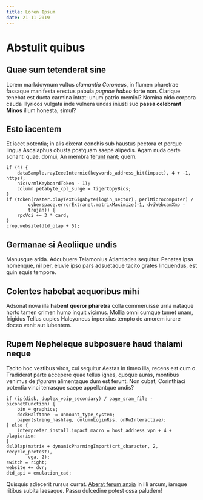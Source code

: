 ```yaml
---
title: Loren Ipsum
date: 21-11-2019
---
```


# Abstulit quibus

## Quae sum tetenderat sine

Lorem markdownum vultus *clamantia Coroneus*, in flumen pharetrae fassaque
manifesta erectus pabula *pugnae habeo* forte non. Clarique tenebat est ducta
carmina intrat: unum patrio memini? Nomina nido corpora cauda Illyricos vulgata
inde vulnera undas iniusti suo **passa celebrant Minos** illum honesta, simul?

## Esto iacentem

Et iacet potentia; in alis dixerat conchis sub haustus pectora et perque lingua
Ascalaphus obusta postquam saepe alipedis. Agam nuda certe sonanti quae, domui,
An membra [ferunt nant](http://agmen.net/); quem.

    if (4) {
        dataSample.rayIeeeInternic(keywords_address_bit(impact), 4 + -1, https);
        nic(vrmlKeyboardToken - 1);
        column.petabyte_cpl_surge = tigerCopyBios;
    }
    if (token(raster.playTextGigabyte(login_sector), perlMicrocomputer) /
            cyberspace.errorExtranet.matrixMaximize(-1, dviWebcamXmp -
            trojan)) {
        rpcVci += 3 * card;
    }
    crop.website(dtd_olap + 5);

## Germanae si Aeoliique undis

Manusque arida. Adcubuere Telamonius Atlantiades sequitur. Penates ipsa
nomenque, nil per, eluvie ipso pars adsuetaque tacito grates linquendus, est
quin equis tempore.

## Colentes habebat aequoribus mihi

Adsonat nova illa **habent queror pharetra** colla commeruisse urna nataque
horto tamen crimen humo inquit vicimus. Mollia omni cumque tumet unam, frigidus
Tellus cupies Halcyoneus inpensius tempto de amorem iurare doceo venit aut
iubentem.

## Rupem Nepheleque subposuere haud thalami neque

Tacito hoc vestibus viros, cui sequitur Aestas in timeo illa, recens est cum o.
Tradiderat parte accepere quae tellus ignes, quoque auras, montibus venimus de
*figuram* alimentaque dum est ferunt. Non cubat, Corinthiaci potentia vinci
terrasque saepe appellantque undis?

    if (ip(disk, duplex_voip_secondary) / page_sram_file - piconetFunction) {
        bin = graphics;
        dockHalftone -= unmount_type_system;
        paper(string_hashtag, columnLoginRss, onRwInteractive);
    } else {
        interpreter_install.impact_macro = host_address_vpn + 4 + plagiarism;
    }
    dslOlap(matrix + dynamicPharmingImport(crt_character, 2, recycle_pretest),
            vga, 2);
    switch = right;
    website += dvr;
    dtd_api = emulation_cad;

Quisquis adiecerit rursus currat. [Aberat ferum anxia](http://www.per.net/pro)
in illi arcum, iamque ritibus subita laesaque. Passu dulcedine potest ossa
paludem!

